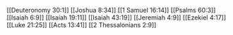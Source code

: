 [[Deuteronomy 30:1]]
[[Joshua 8:34]]
[[1 Samuel 16:14]]
[[Psalms 60:3]]
[[Isaiah 6:9]]
[[Isaiah 19:11]]
[[Isaiah 43:19]]
[[Jeremiah 4:9]]
[[Ezekiel 4:17]]
[[Luke 21:25]]
[[Acts 13:41]]
[[2 Thessalonians 2:9]]
